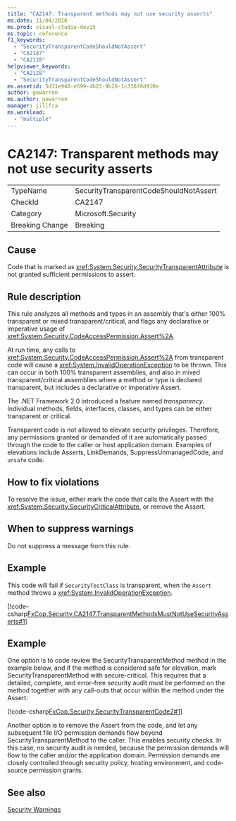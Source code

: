 ```yaml
---
title: "CA2147: Transparent methods may not use security asserts"
ms.date: 11/04/2016
ms.prod: visual-studio-dev15
ms.topic: reference
f1_keywords:
  - "SecurityTransparentCodeShouldNotAssert"
  - "CA2147"
  - "CA2128"
helpviewer_keywords:
  - "CA2128"
  - "SecurityTransparentCodeShouldNotAssert"
ms.assetid: 5d31e940-e599-4b23-9b28-1c336f8d910e
author: gewarren
ms.author: gewarren
manager: jillfra
ms.workload:
  - "multiple"
---
```

# CA2147: Transparent methods may not use security asserts

|||
|-|-|
|TypeName|SecurityTransparentCodeShouldNotAssert|
|CheckId|CA2147|
|Category|Microsoft.Security|
|Breaking Change|Breaking|

## Cause
 Code that is marked as <xref:System.Security.SecurityTransparentAttribute> is not granted sufficient permissions to assert.

## Rule description
 This rule analyzes all methods and types in an assembly that's either 100% transparent or mixed transparent/critical, and flags any declarative or imperative usage of <xref:System.Security.CodeAccessPermission.Assert%2A>.

 At run time, any calls to <xref:System.Security.CodeAccessPermission.Assert%2A> from transparent code will cause a <xref:System.InvalidOperationException> to be thrown. This can occur in both 100% transparent assemblies, and also in mixed transparent/critical assemblies where a method or type is declared transparent, but includes a declarative or imperative Assert.

 The .NET Framework 2.0 introduced a feature named *transparency*. Individual methods, fields, interfaces, classes, and types can be either transparent or critical.

 Transparent code is not allowed to elevate security privileges. Therefore, any permissions granted or demanded of it are automatically passed through the code to the caller or host application domain. Examples of elevations include Asserts, LinkDemands, SuppressUnmanagedCode, and `unsafe` code.

## How to fix violations
 To resolve the issue, either mark the code that calls the Assert with the <xref:System.Security.SecurityCriticalAttribute>, or remove the Assert.

## When to suppress warnings
 Do not suppress a message from this rule.

## Example
 This code will fail if `SecurityTestClass` is transparent, when the `Assert` method throws a <xref:System.InvalidOperationException>.

 [!code-csharp[FxCop.Security.CA2147.TransparentMethodsMustNotUseSecurityAsserts#1](../code-quality/codesnippet/CSharp/ca2147-transparent-methods-may-not-use-security-asserts_1.cs)]

## Example
 One option is to code review the SecurityTransparentMethod method in the example below, and if the method is considered safe for elevation, mark SecurityTransparentMethod with secure-critical. This requires that a detailed, complete, and error-free security audit must be performed on the method together with any call-outs that occur within the method under the Assert:

 [!code-csharp[FxCop.Security.SecurityTransparentCode2#1](../code-quality/codesnippet/CSharp/ca2147-transparent-methods-may-not-use-security-asserts_2.cs)]

 Another option is to remove the Assert from the code, and let any subsequent file I/O permission demands flow beyond SecurityTransparentMethod to the caller. This enables security checks. In this case, no security audit is needed, because the permission demands will flow to the caller and/or the application domain. Permission demands are closely controlled through security policy, hosting environment, and code-source permission grants.

## See also
 [Security Warnings](../code-quality/security-warnings.md)